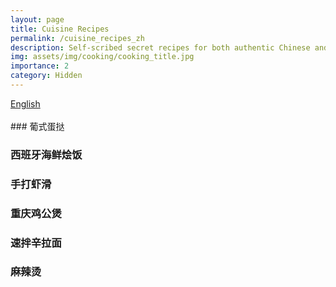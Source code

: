```yaml
---
layout: page
title: Cuisine Recipes
permalink: /cuisine_recipes_zh
description: Self-scribed secret recipes for both authentic Chinese and Western cuisines
img: assets/img/cooking/cooking_title.jpg
importance: 2
category: Hidden
---
```

<div class="button-row">
  <a href="cuisine_recipes" class="fancy-button">English</a>
</div>
<br>
### 葡式蛋挞

### 西班牙海鲜烩饭

### 手打虾滑

### 重庆鸡公煲

### 速拌辛拉面

### 麻辣烫

